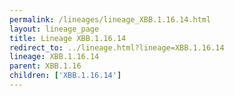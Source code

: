 ```yaml
---
permalink: /lineages/lineage_XBB.1.16.14.html
layout: lineage_page
title: Lineage XBB.1.16.14
redirect_to: ../lineage.html?lineage=XBB.1.16.14
lineage: XBB.1.16.14
parent: XBB.1.16
children: ['XBB.1.16.14']
---
```

